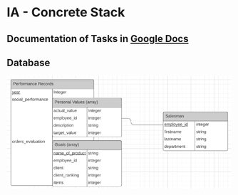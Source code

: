 # IA - Concrete Stack

## Documentation of Tasks in [Google Docs](https://docs.google.com/document/d/1jksaMyJI4XoxO8WHguPskI2Ux33CNv1mDIU0_yUpQqY/edit?usp=sharing)

## Database
![datenbank_schema.png](./docs/datenbank_schema.png)
